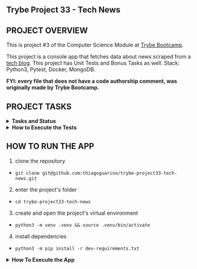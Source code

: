## Trybe Project 33 - Tech News


## PROJECT OVERVIEW

  This is project #3 of the Computer Science Module at [Trybe Bootcamp](https://www.betrybe.com/).

  This project is a console app that fetches data about news scraped from a [tech blog](https://blog.betrybe.com/). This project has Unit Tests and Bonus Tasks as well. Stack: Python3, Pytest, Docker, MongoDB.

  <strong>FYI: every file that does not have a code authorship comment, was originally made by Trybe Bootcamp.</strong>

## PROJECT TASKS

<details>
  <summary>
    <b>Tasks and Status</b>
  </summary>

  * tasks 11 and 12 are bonus tasks

  *Description* | *Status*
  --- | :---:
1 - create the function fetch | :heavy_check_mark:
2 - create the function scrape_updates | :heavy_check_mark:
3 - create the function scrape_next_page_link | :heavy_check_mark:
4 - create the function scrape_news | :heavy_check_mark:
5 - create the function get_tech_news para obter as notícias! | :heavy_check_mark:
6 - Test class ReadingPlanService | :heavy_check_mark:
7 - create the function search_by_title | :heavy_check_mark:
8 - create the function search_by_date | :heavy_check_mark:
9 - create the function search_by_category | :heavy_check_mark:
10 - create the function top_5_categories | :heavy_check_mark:
11 - create the function analyzer_menu | :heavy_check_mark:
12 - implement console menu functions | :heavy_check_mark:

</details>

<details>
  <summary><strong>How to Execute the Tests</strong></summary>

  To execute the tests, first check if you have the virtual environment up and running.

  <strong>To Execute All tests:</strong> ```$ python3 -m pytest```

  the file `pyproject.toml` already correctly configures pytest. However, in case you have issues with that and want a complete explicit output, the command is:

  ```bash
  python3 -m pytest -s -vv
  ```

  In case you need to execute just one test file, use the command:

  ```bash
  python3 -m pytest tests/filename.py
  ```

  In case you need to execute just one test function, use the command:

  ```bash
  python3 -m pytest -k test_function_name
  ```

  If you wish that the tests stop from being executed when the first error happens, use the param `-x`

  ```bash
  python3 -m pytest -x tests/filename.py
  ```

  To execute a specific test of a file, type the command:

  ```bash
  python3 -m pytest tests/filename.py::test_function_name
  ```
</details>

  ## HOW TO RUN THE APP


  1. clone the repository

   - `git clone git@github.com:thiagoguarino/trybe-project33-tech-news.git`
  
  2. enter the project's folder 

   - `cd trybe-project33-tech-news`

  3. create and open the project's virtual environment

  - `python3 -m venv .venv && source .venv/bin/activate`
  
  4. install dependencies

  - `python3 -m pip install -r dev-requirements.txt`

  <details>
  <summary><strong>How To Execute the App</strong></summary>

  The news that will be scraped are available at https://blog.betrybe.com. These news must be saved on the apps Database using py functions that were previously built for this project at `database.py` Module.

  This project uses a MongoDB database called "tech_news". The news will be stored in a collection called "news". there are some previously built functions ready on the file `tech_news/database.py` that will help you with the development of the app. Don't alter the functions on this file.

  To run MongoDB via Docker: `docker-compose up -d mongodb` on terminal. You can also use your preferred BDMS for MongoDB locally.

  With the DB running, the apps module will access it correctly. Import the module `tech_news/database.py` and call the functions contained inside. Remember that MongoDB uses port 27017. If there's another service using this port, consider disabling it.

  To execute the app and display the console Menu type: `tech-news-analyzer`
  </details>
